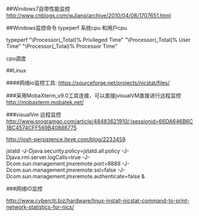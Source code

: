 ##Windows7自带性能监控
http://www.cnblogs.com/wJiang/archive/2010/04/08/1707651.html

##Windows监控命令 typeperf
系统cpu 和用户cpu

typeperf "\Processor(_Total)\% Privileged Time" "\Processor(_Total)\% User Time" "\Processor(_Total)\% Processor Time"

cpu调度

##Linux

####网络io监控工具: 
https://sourceforge.net/projects/nicstat/files/

###采用MobaXterm_v9.0工具连接，可以直接jvisualVM直接进行远程监控
http://mobaxterm.mobatek.net/

###visualVm 远程监控
http://www.programgo.com/article/48483621910/;jsessionid=66DA646B6C1BC4574CFF569B40886775

http://josh-persistence.iteye.com/blog/2233459

jstatd -J-Djava.security.policy=jstatd.all.policy -J-Djava.rmi.server.logCalls=true -J-Dcom.sun.management.jmxremote.port=8888 -J-Dcom.sun.management.jmxremote.ssl=false -J-Dcom.sun.management.jmxremote.authenticate=false & 

###网络IO监控

http://www.cyberciti.biz/hardware/linux-install-nicstat-command-to-print-network-statistics-for-nics/
